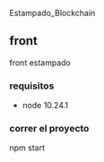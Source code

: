 Estampado_Blockchain

## front

front estampado

### requisitos

- node 10.24.1

### correr el proyecto

npm start
